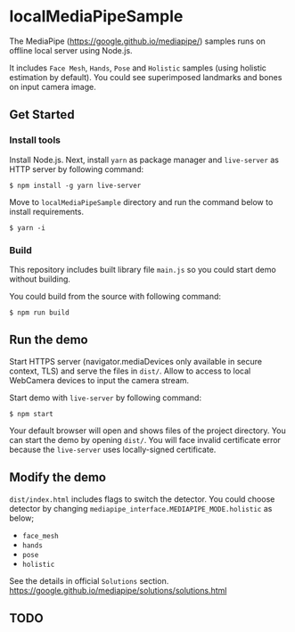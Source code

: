 # localMediaPipeSample
The MediaPipe (https://google.github.io/mediapipe/) samples runs on offline local server using Node.js.

It includes `Face Mesh`, `Hands`, `Pose` and `Holistic` samples (using holistic estimation by default).
You could see superimposed landmarks and bones on input camera image.


## Get Started

### Install tools

Install Node.js.
Next, install `yarn` as package manager and `live-server` as HTTP server by following command:
```
$ npm install -g yarn live-server
```

Move to `localMediaPipeSample` directory and run the command below to install requirements.
```
$ yarn -i
```


### Build

This repository includes built library file `main.js` so you could start demo without building.

You could build from the source with following command:
```
$ npm run build
```


## Run the demo

Start HTTPS server (navigator.mediaDevices only available in secure context, TLS) and serve the files in `dist/`.
Allow to access to local WebCamera devices to input the camera stream.

Start demo with `live-server` by following command:
```
$ npm start
```
Your default browser will open and shows files of the project directory. You can start the demo by opening `dist/`.
You will face invalid certificate error because the `live-server` uses locally-signed certificate.


## Modify the demo

`dist/index.html` includes flags to switch the detector.
You could choose detector by changing `mediapipe_interface.MEDIAPIPE_MODE.holistic` as below;
* `face_mesh`
* `hands`
* `pose`
* `holistic`

See the details in official `Solutions` section.
https://google.github.io/mediapipe/solutions/solutions.html


## TODO

